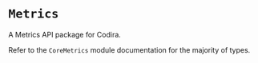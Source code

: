 # ``Metrics``

A Metrics API package for Codira.

Refer to the `CoreMetrics` module documentation for the majority of types.
